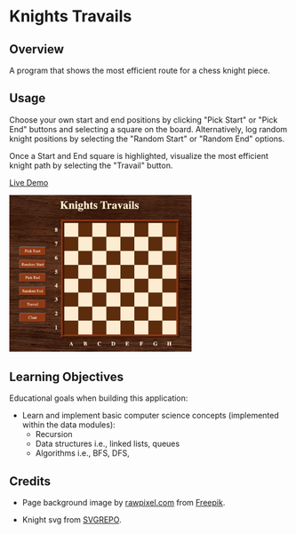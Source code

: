 # Knights Travails

## Overview

A program that shows the most efficient route for a chess knight piece.

## Usage

Choose your own start and end positions by clicking "Pick Start" or "Pick End" buttons and selecting a square on the board. Alternatively, log random knight positions by selecting the "Random Start" or "Random End" options.

Once a Start and End square is highlighted, visualize the most efficient knight path by selecting the "Travail" button.

[Live Demo](https://dukdukg00se.github.io/knights-travails/)

<img src="./src/assets/images/travails-ui.png" width="65%">

## Learning Objectives

Educational goals when building this application:

- Learn and implement basic computer science concepts (implemented within the data modules):
  - Recursion
  - Data structures i.e., linked lists, queues
  - Algorithms i.e., BFS, DFS,

## Credits

- Page background image by [rawpixel.com](https://www.freepik.com/free-photo/wooden-textured-background_2768392.htm#query=wood%20background&position=5&from_view=keyword) from [Freepik](https://www.freepik.com).

- Knight svg from [SVGREPO](https://www.svgrepo.com/svg/173179/chess-knight).
